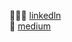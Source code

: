 👩🏼‍💻 [linkedln](https://www.linkedin.com/in/ilaydasozyilmaz/)  
📝 [medium](https://medium.com/@ilaydasozyilmaz)

<!---
ilaydasoz/ilaydasoz is a ✨ special ✨ repository because its `README.md` (this file) appears on your GitHub profile.
You can click the Preview link to take a look at your changes.
--->
